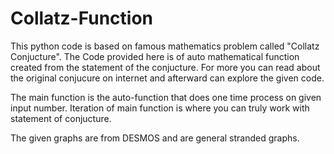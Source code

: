 # Collatz-Function

This python code is based on famous mathematics problem called "Collatz Conjucture".
The Code provided here is of auto mathematical function created from the statement of the conjucture.
For more you can read about the original conjucure on internet and afterward can explore the given code.

The main function is the auto-function that does one time process on given input number. Iteration of main function is where you can truly work with statement of conjucture.

The given graphs are from DESMOS and are general stranded graphs.
